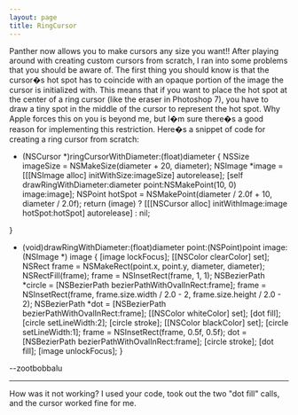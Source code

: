 ```yaml
---
layout: page
title: RingCursor
---
```





Panther now allows you to make cursors any size you want!! After playing around with creating custom cursors from scratch, I ran into some problems that you should be aware of. The first thing you should know is that the cursor�s hot spot has to coincide with an opaque portion of the image the cursor is initialized with. This means that if you want to place the hot spot at the center of a ring cursor (like the eraser in Photoshop 7), you have to draw a tiny spot in the middle of the cursor to represent the hot spot. Why Apple forces this on you is beyond me, but I�m sure there�s a good reason for implementing this restriction. Here�s a snippet of code for creating a ring cursor from scratch:

    
- (NSCursor *)ringCursorWithDiameter:(float)diameter {
    NSSize imageSize = NSMakeSize(diameter + 20, diameter);
    NSImage *image = [[[NSImage alloc] initWithSize:imageSize] autorelease];
    [self drawRingWithDiameter:diameter point:NSMakePoint(10, 0) image:image];
    NSPoint hotSpot = NSMakePoint(diameter / 2.0f + 10, diameter / 2.0f);
    return (image) ? [[[NSCursor alloc] initWithImage:image
                                                    hotSpot:hotSpot] autorelease] : nil;
                                
}

- (void)drawRingWithDiameter:(float)diameter point:(NSPoint)point image:(NSImage *) image {
    [image lockFocus];
    [[NSColor clearColor] set];
    NSRect frame = NSMakeRect(point.x, point.y, diameter, diameter);
    NSRectFill(frame);
    frame = NSInsetRect(frame, 1, 1);
    NSBezierPath *circle = [NSBezierPath bezierPathWithOvalInRect:frame];
    frame = NSInsetRect(frame, frame.size.width / 2.0 - 2, frame.size.height / 2.0 - 2); 
    NSBezierPath *dot = [NSBezierPath bezierPathWithOvalInRect:frame];
    [[NSColor whiteColor] set];
    [dot fill];
    [circle setLineWidth:2];
    [circle stroke];
    [[NSColor blackColor] set];
    [circle setLineWidth:1];
    frame = NSInsetRect(frame, 0.5f, 0.5f); 
    dot = [NSBezierPath bezierPathWithOvalInRect:frame];
    [circle stroke];
    [dot fill];
    [image unlockFocus];
}



--zootbobbalu

----

How was it not working?  I used your code, took out the two "dot fill" calls, and the cursor worked fine for me.

